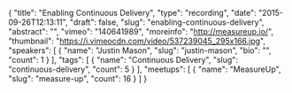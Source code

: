 {
  "title": "Enabling Continuous Delivery",
  "type": "recording",
  "date": "2015-09-26T12:13:11",
  "draft": false,
  "slug": "enabling-continuous-delivery",
  "abstract": "",
  "vimeo": "140641989",
  "moreinfo": "http://measureup.io/",
  "thumbnail": "https://i.vimeocdn.com/video/537239045_295x166.jpg",
  "speakers": [
    {
      "name": "Justin Mason",
      "slug": "justin-mason",
      "bio": "",
      "count": 1
    }
  ],
  "tags": [
    {
      "name": "Continuous Delivery",
      "slug": "continuous-delivery",
      "count": 5
    }
  ],
  "meetups": [
    {
      "name": "MeasureUp",
      "slug": "measure-up",
      "count": 16
    }
  ]
}
